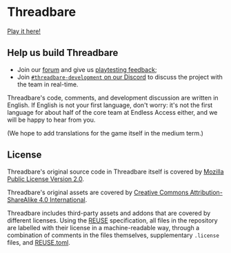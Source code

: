 # Threadbare

[Play it here!](https://endlessm.github.io/threadbare/)

## Help us build Threadbare

* Join our [forum](https://github.com/endlessm/threadbare/discussions) and give
  us [playtesting
  feedback](https://github.com/endlessm/threadbare/discussions/categories/playtest-feedback);
* Join [`#threadbare-development` on our Discord](https://discord.gg/mNtzvvaFXF)
  to discuss the project with the team in real-time.

Threadbare's code, comments, and development discussion are written in English.
If English is not your first language, don't worry: it's not the first language
for about half of the core team at Endless Access either, and we will be happy
to hear from you.

(We hope to add translations for the game itself in the medium term.)

## License

Threadbare's original source code in Threadbare itself is covered by [Mozilla
Public License Version 2.0](./COPYING).

Threadbare's original assets are covered by [Creative Commons
Attribution-ShareAlike 4.0 International](./LICENSES/CC-BY-SA-4.0.txt).

Threadbare includes third-party assets and addons that are covered by different
licenses. Using the [REUSE](https://reuse.software/) specification, all files in
the repository are labelled with their license in a machine-readable way,
through a combination of comments in the files themselves, supplementary
`.license` files, and [REUSE.toml](./REUSE.toml).
<!--
SPDX-FileCopyrightText: The Threadbare Authors
SPDX-License-Identifier: MPL-2.0
-->
